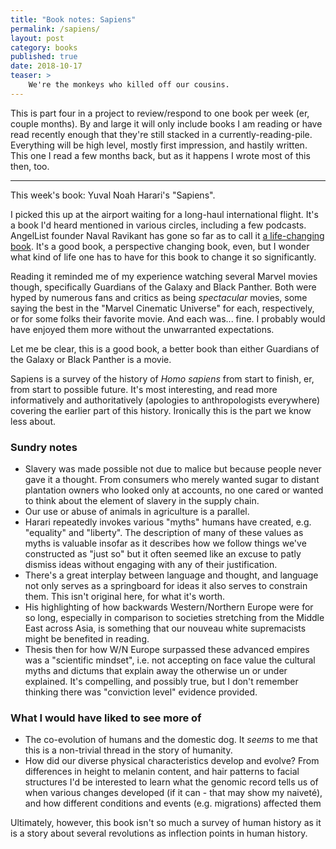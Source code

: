 ```yaml
---
title: "Book notes: Sapiens"
permalink: /sapiens/
layout: post
category: books
published: true
date: 2018-10-17
teaser: >
    We're the monkeys who killed off our cousins.
---
```


This is part four in a project to review/respond to one book per week (er, couple months). By and large
it will only include books I am reading or have read recently enough that they're still
stacked in a currently-reading-pile. Everything will be high level, mostly first impression,
and hastily written. This one I read a few months back, but as it happens I wrote most of this then, too.

------

This week's book:  Yuval Noah Harari's "Sapiens".

I picked this up at the airport waiting for a long-haul international flight. It's a book I'd heard mentioned in various circles,
including a few podcasts. AngelList founder Naval Ravikant has gone so far as to call it [a life-changing book](https://tim.blog/2015/08/18/the-evolutionary-angel-naval-ravikant/). It's a good book, a perspective changing book, even, but I wonder what kind of life one has to have for this book to change it so significantly.

Reading it reminded me of my experience watching several Marvel movies though, specifically Guardians of the Galaxy and Black Panther. Both were hyped
by numerous fans and critics as being *spectacular* movies, some saying the best in the "Marvel Cinematic Universe" for each, respectively, or for some folks their
favorite movie. And each was... fine. I probably would have enjoyed them more without the unwarranted expectations.

Let me be clear, this is a good book, a better book than either Guardians of the Galaxy or Black Panther is a movie. 

Sapiens is a survey of the history of _Homo sapiens_ from start to finish, er, from start to possible future. It's most interesting, and read more informatively and authoritatively (apologies to anthropologists everywhere) covering the earlier part of this history. Ironically this is the part we know less about.

### Sundry notes

- Slavery was made possible not due to malice but because people never gave it a thought. From consumers who merely wanted sugar to distant plantation owners who looked only at accounts, no one cared or wanted to think about the element of slavery in the supply chain.
- Our use or abuse of animals in agriculture is a parallel.
- Harari repeatedly invokes various "myths" humans have created, e.g. "equality" and "liberty". The description of many of these values as myths is valuable insofar as it describes how we follow things we've constructed as "just so" but it often seemed like an excuse to patly dismiss ideas without engaging with any of their justification.
- There's a great interplay between language and thought, and language not only serves as a springboard for ideas it also serves to constrain them. This isn't original here, for what it's worth.
- His highlighting of how backwards Western/Northern Europe were for so long, especially in comparison to societies stretching from the Middle East across Asia, is something that our nouveau white supremacists might be benefited in reading.
- Thesis then for how W/N Europe surpassed these advanced empires was a "scientific mindset", i.e. not accepting on face value the cultural myths and dictums that explain away the otherwise un or under explained. It's compelling, and possibly true, but I don't remember thinking there was "conviction level" evidence provided.

### What I would have liked to see more of

- The co-evolution of humans and the domestic dog. It *seems* to me that this is a non-trivial thread in the story of humanity.
- How did our diverse physical characteristics develop and evolve? From differences in height to melanin content, and hair patterns to facial structures I'd be interested to learn what the genomic record tells us of when various changes developed (if it can - that may show my naiveté), and how different conditions and events (e.g. migrations) affected them

Ultimately, however, this book isn't so much a survey of human history as it is a story about several revolutions as inflection points in human history.